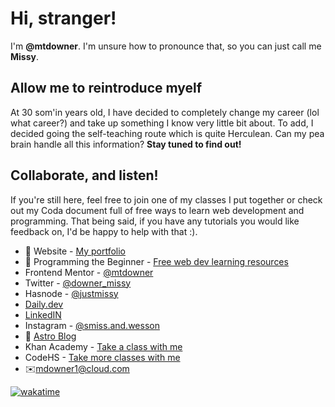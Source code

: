 # Hi, stranger! #
I'm __@mtdowner__. I'm unsure how to pronounce that, so you can just call me __Missy__.

## Allow me to reintroduce myelf ##
At 30 som'in years old, I have decided to completely change my career (lol what career?) and take up something I know very little bit about. To add, I decided going the self-teaching route which is quite Herculean. Can my pea brain handle all this information? __Stay tuned to find out!__

## Collaborate, and listen! ##
 If you're still here, feel free to join one of my classes I put together or check out my Coda document full of free ways to learn web development and programming. That being said, if you have any tutorials you would like feedback on, I'd be happy to help with that :).


- 📝 Website - [My portfolio](https://www.mtdowner.github.io/)
- 📕 Programming the Beginner - [Free web dev learning resources](https://www.coda.com/freebeginners/)
- Frontend Mentor - [@mtdowner](https://www.frontendmentor.io/profile/mtdowner/)
- Twitter - [@downer_missy](https://www.twitter.com/downer_missy/)
- Hasnode - [@justmissy](https://www.messymissy.hasnode.dev/)
- [Daily.dev](https://app.daily.dev/missy/)
- [LinkedIN](https://linkedin.com/in/melissa-downer/)
- Instagram - [@smiss.and.wesson](https://instagram.com/smiss.and.wesson/)
- 🚀 [Astro Blog](https://messyweb-c5d62z7ag-mtdowner.vercel.app)
- Khan Academy - [Take a class with me](https://www.khanacademy.org/join/VMYNR8RS/)
- CodeHS - [Take more classes with me]()
- ✉️mdowner1@cloud.com


[![wakatime](https://wakatime.com/badge/user/88be785a-6b81-4f8e-ae20-b474ce075699.svg)](https://wakatime.com/@88be785a-6b81-4f8e-ae20-b474ce075699)
